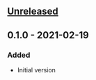 ## [Unreleased]
## 0.1.0 - 2021-02-19
### Added
- Initial version

[Unreleased]: https://github.com/f3ath/klizma/compare/0.1.0...HEAD